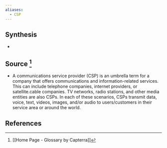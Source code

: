 ```yaml
---
aliases:
  - CSP
---
```

## Synthesis
- 
## Source [^1]
- A communications service provider (CSP) is an umbrella term for a company that offers communications and information-related services. This can include telephone companies, internet providers, or satellite.cable companies. TV networks, radio stations, and other media entities are also CSPs. In each of these scenarios, CSPs transmit data, voice, text, videos, images, and/or audio to users/customers in their service area or around the world.
## References

[^1]: [[Home Page - Glossary by Capterra]]
